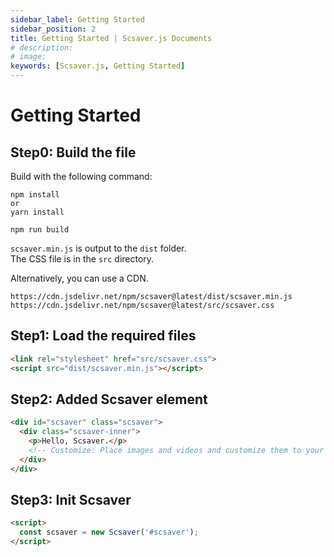 ```yaml
---
sidebar_label: Getting Started
sidebar_position: 2
title: Getting Started | Scsaver.js Documents
# description: 
# image: 
keywords: [Scsaver.js, Getting Started]
---
```


# Getting Started

## Step0: Build the file

Build with the following command:

```
npm install
or 
yarn install
```

```
npm run build
```

`scsaver.min.js` is output to the `dist` folder.  
The CSS file is in the `src` directory.

Alternatively, you can use a CDN.

```
https://cdn.jsdelivr.net/npm/scsaver@latest/dist/scsaver.min.js
https://cdn.jsdelivr.net/npm/scsaver@latest/src/scsaver.css
```

## Step1: Load the required files

```html
<link rel="stylesheet" href="src/scsaver.css">
<script src="dist/scsaver.min.js"></script>
```

## Step2: Added Scsaver element

```html
<div id="scsaver" class="scsaver">
  <div class="scsaver-inner">
    <p>Hello, Scsaver.</p>
    <!-- Customize: Place images and videos and customize them to your liking. -->
  </div>
</div>
```

## Step3: Init Scsaver

```html
<script>
  const scsaver = new Scsaver('#scsaver');
</script>
```
